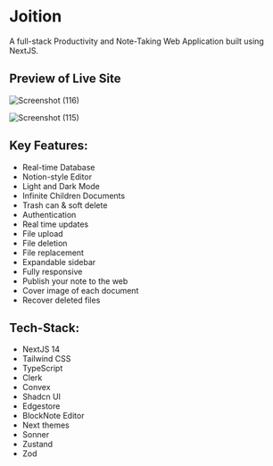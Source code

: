 # Joition

<p> A full-stack Productivity and Note-Taking Web Application built using NextJS.</p>


## Preview of Live Site
![Screenshot (116)](https://github.com/sougata-github/Notion-Clone/assets/102734212/2382c3e0-124d-4de5-bdfa-f9b8c5c90e32)

![Screenshot (115)](https://github.com/sougata-github/Notion-Clone/assets/102734212/6397d133-03d2-43ae-baf1-dc5afa941142)

## Key Features:

- Real-time Database
- Notion-style Editor
- Light and Dark Mode
- Infinite Children Documents
- Trash can & soft delete
- Authentication
- Real time updates
- File upload
- File deletion
- File replacement
- Expandable sidebar
- Fully responsive
- Publish your note to the web
- Cover image of each document
- Recover deleted files

## Tech-Stack:

- NextJS 14
- Tailwind CSS
- TypeScript
- Clerk
- Convex
- Shadcn UI
- Edgestore
- BlockNote Editor
- Next themes
- Sonner
- Zustand
- Zod
